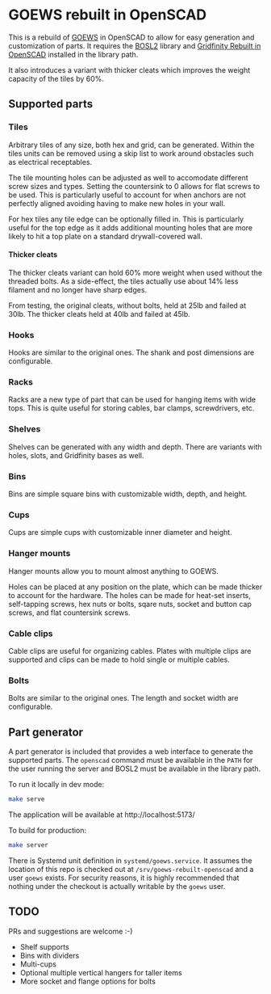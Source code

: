 # GOEWS rebuilt in OpenSCAD

This is a rebuild of [GOEWS](https://goews.xyz/) in OpenSCAD to allow for easy
generation and customization of parts. It requires the
[BOSL2](https://github.com/BelfrySCAD/BOSL2) library and
[Gridfinity Rebuilt in OpenSCAD](https://github.com/kennetek/gridfinity-rebuilt-openscad)
installed in the library path.

It also introduces a variant with thicker cleats which improves the weight capacity of
the tiles by 60%.

## Supported parts

### Tiles

Arbitrary tiles of any size, both hex and grid, can be generated. Within the tiles
units can be removed using a skip list to work around obstacles such as electrical
receptables.

The tile mounting holes can be adjusted as well to accomodate different screw sizes and
types. Setting the countersink to 0 allows for flat screws to be used. This is
particularly useful to account for when anchors are not perfectly aligned avoiding
having to make new holes in your wall.

For hex tiles any tile edge can be optionally filled in. This is particularly useful
for the top edge as it adds additional mounting holes that are more likely to hit a top
plate on a standard drywall-covered wall.

#### Thicker cleats

The thicker cleats variant can hold 60% more weight when used without the threaded
bolts. As a side-effect, the tiles actually use about 14% less filament and no longer
have sharp edges.

From testing, the original cleats, without bolts, held at 25lb and failed at 30lb. The
thicker cleats held at 40lb and failed at 45lb.

### Hooks

Hooks are similar to the original ones. The shank and post dimensions are
configurable.

### Racks

Racks are a new type of part that can be used for hanging items with wide tops. This is
quite useful for storing cables, bar clamps, screwdrivers, etc.

### Shelves

Shelves can be generated with any width and depth. There are variants with holes,
slots, and Gridfinity bases as well.

### Bins

Bins are simple square bins with customizable width, depth, and height.

### Cups

Cups are simple cups with customizable inner diameter and height.

### Hanger mounts

Hanger mounts allow you to mount almost anything to GOEWS.

Holes can be placed at any position on the plate, which can be made thicker to account
for the hardware. The holes can be made for heat-set inserts, self-tapping screws, hex
nuts or bolts, sqare nuts, socket and button cap screws, and flat countersink screws.

### Cable clips

Cable clips are useful for organizing cables. Plates with multiple clips are supported
and clips can be made to hold single or multiple cables.

### Bolts

Bolts are similar to the original ones. The length and socket width are configurable.

## Part generator

A part generator is included that provides a web interface to generate the supported
parts. The `openscad` command must be available in the `PATH` for the user running the
server and BOSL2 must be available in the library path.

To run it locally in dev mode:

```bash
make serve
```

The application will be available at http://localhost:5173/

To build for production:

```bash
make server
```

There is Systemd unit definition in `systemd/goews.service`. It assumes the location of
this repo is checked out at `/srv/goews-rebuilt-openscad` and a user `goews` exists.
For security reasons, it is highly recommended that nothing under the checkout is
actually writable by the `goews` user.

## TODO

PRs and suggestions are welcome :-)

* Shelf supports
* Bins with dividers
* Multi-cups
* Optional multiple vertical hangers for taller items
* More socket and flange options for bolts
